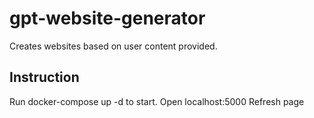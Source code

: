 # gpt-website-generator
Creates websites based on user content provided.

## Instruction
Run docker-compose up -d to start. 
Open localhost:5000
Refresh page